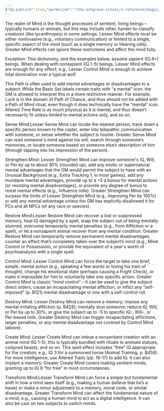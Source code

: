 ```yaml
---
{"dg-publish":true,"permalink":"/the-ashgrove-school/z-reference/magic/path-of-mind/"}
---
```


The realm of Mind is the thought processes of sentient, living beings – typically humans or animals, but this may include other, harder-to-classify creatures (like lycanthropes) in some settings. Lesser Mind effects must be either noninvasive (e.g., voluntary communication) or limited to a single, specific aspect of the mind (such as a single memory or Hearing rolls). Greater Mind effects can ignore these restrictions and affect the mind fully.

Exception: This dichotomy, and the examples below, assume sapient (IQ 6+) beings. When dealing with nonsapient (IQ 1-5) beings, Lesser Mind effects are enough for any effect; e.g., Lesser Control Mind is enough to achieve total domination over a typical wolf.

This Path is often used to add mental advantages or disadvantages to a subject. While the Basic Set labels certain traits with “a mental” icon, the GM is allowed to interpret this in a more restrictive manner. For example, Luck is in the domain of Path of Chance, and thus should not be added with a Path of Mind ritual, even though it does technically have the “mental” icon.
Altered Time Rate is as much physical as it is mental, and thus doesn’t necessarily fit unless limited to mental actions only, and so on.

Sense Mind:Lesser Sense Mind can locate the nearest person, track down a specific person known to the caster, enter into telepathic communication with someone, or sense whether the subject is hostile. Greater Sense Mind can read someone's mind against his will, search through someone’s memories, or locate someone based on someone else’s description of him (through tapping into his impression of the person).

Strengthen Mind: Lesser Strengthen Mind can improve someone's IQ, Will, or Per by up to about 30% (rounded up), add any exotic or supernatural mental advantages that the GM would permit the subject to have with an Unusual Background (e.g., Extra Tracking 1, in most games), add any mundane mental advantages, provide up to a +5 a bonus for mental actions (or resisting mental disadvantages), or provide any degree of bonus to resist mental effects (e.g., Influence rolls). Greater Strengthen Mind can surpass the limits of Lesser Strengthen Mind (e.g., improving Per by 100%) or add any mental advantage unless the GM has explicitly disallowed it for PCs and all NPCs (of any race or species).

Restore Mind:Lesser Restore Mind can recover a lost or suppressed memory, heal IQ damaged by a spell, snap the subject out of being mentally stunned, overcome temporarily mental penalties (e.g., from Affliction or a spell), or let a nonsapient animal recover from any mental condition. Greater Restore Mind can temporarily remove permanent mental disadvantages, counter an effect that’s completely taken over the subject’s mind (e.g., Mind Control or Possession), or provide the equivalent of a year's worth of psychoanalysis with a single spell.

Control Mind: Lesser Control Mind can force the target to take one brief, simple, mental action (e.g., speaking a few words or losing his train of thought), change his emotional state (perhaps causing a Fright Check), or make it impossible for him to voluntarily take one specific action. Greater Control Mind is classic “mind control” – it can be used to give the subject direct orders, cause an incapacitating mental affliction, or inflict any “self-imposed” (p. B121) mental disadvantage or one with a self-control roll.

Destroy Mind: Lesser Destroy Mind can remove a memory; impose any mental irritating affliction (p. B428); mentally stun someone; reduce IQ, Will, or Per by up to 30%; or give the subject up to -5 to specific IQ-, Will-, or Per-based rolls. Greater Destroy Mind can trigger incapacitating afflictions, larger penalties, or any mental disadvantage not covered by Control Mind (above).

Create Mind: Lesser Create Mind can imbue a nonsentient creation with an animal mind (IQ 1-5); this is typically bundled with rituals to animate statues, conjured beasts, and so on. This spell effect includes “free” IQ appropriate for the creation; e.g., IQ 3 for a summoned horse (Animal Training, p. B458). For more intelligence, use Altered Traits (pp. 16-17) to add IQ. It can also implant a memory. Greater Create Mind covers making sentient minds, granting up to IQ 8 “for free” in most circumstances.

Transform Mind:Lesser Transform Mind can force a simple but fundamental shift in how a mind sees itself (e.g., making a human believe that he’s a hawk) or make a minor adjustment to a memory, moral code, or similar disadvantage. Greater Transform Mind can affect the fundamental nature of a mind; e.g., causing a human mind to act as a digital intelligence. It can also be cast on two subjects to switch minds.
